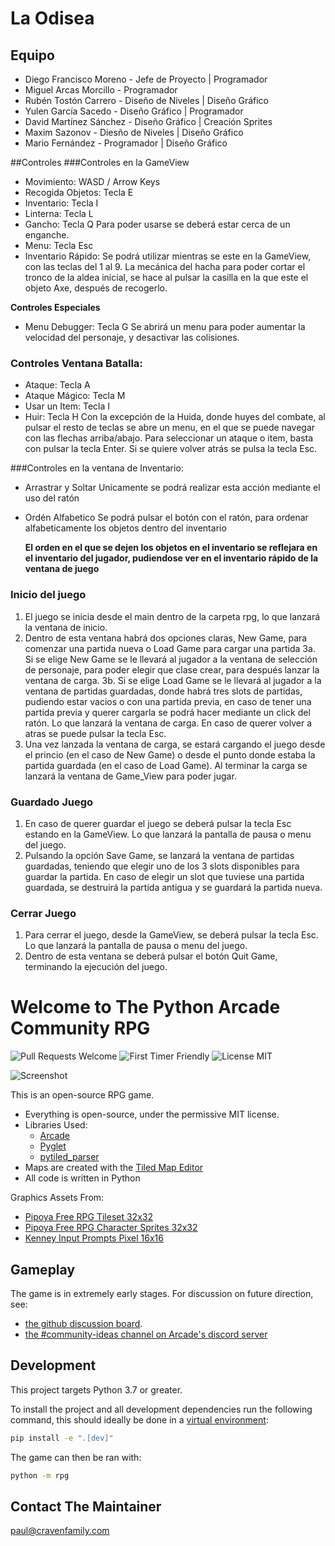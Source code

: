 # La Odisea

## Equipo
- Diego Francisco Moreno - Jefe de Proyecto | Programador
- Miguel Arcas Morcillo - Programador 
- Rubén Tostón Carrero - Diseño de Niveles | Diseño Gráfico
- Yulen García Sacedo - Diseño Gráfico | Programador
- David Martínez Sánchez - Diseño Gráfico | Creación Sprites
- Maxim Sazonov - Diesño de Niveles | Diseño Gráfico
- Mario Fernández - Programador | Diseño Gráfico

##Controles
###Controles en la GameView 
- Movimiento: WASD / Arrow Keys
- Recogida Objetos: Tecla E
- Inventario: Tecla I
- Linterna: Tecla L
- Gancho: Tecla Q
  Para poder usarse se deberá estar cerca de un enganche.
- Menu: Tecla Esc
- Inventario Rápido:
  Se podrá utilizar mientras se este en la GameView, con las teclas del 1 al 9.
  La mecánica del hacha para poder cortar el tronco de la aldea inicial, se hace al pulsar la casilla en la que este el objeto Axe, después de recogerlo.

**Controles Especiales**
- Menu Debugger: Tecla G
  Se abrirá un menu para poder aumentar la velocidad del personaje, y desactivar las colisiones.

### Controles Ventana Batalla:
- Ataque: Tecla A
- Ataque Mágico: Tecla M
- Usar un Item: Tecla I
- Huir: Tecla H
  Con la excepción de la Huida, donde huyes del combate, al pulsar el resto de teclas se abre un menu, en el que se puede navegar con las flechas arriba/abajo. Para   seleccionar un ataque o item, basta con pulsar la tecla Enter. Si se quiere volver atrás se pulsa la tecla Esc.
  
###Controles en la ventana de Inventario:
- Arrastrar y Soltar
  Unicamente se podrá realizar esta acción mediante el uso del ratón
- Ordén Alfabetico
  Se podrá pulsar el botón con el ratón, para ordenar alfabeticamente los objetos dentro del inventario

  **El orden en el que se dejen los objetos en el inventario se reflejara en el inventario del jugador, pudiendose ver en el inventario rápido de la ventana de juego**

### Inicio del juego
1. El juego se inicia desde el main dentro de la carpeta rpg, lo que lanzará la ventana de inicio.
2. Dentro de esta ventana habrá dos opciones claras, New Game, para comenzar una partida nueva o Load Game para cargar una partida
3a. Si se elige New Game se le llevará al jugador a la ventana de selección de personaje, para poder elegir que clase crear, para después lanzar la ventana de carga.
3b. Si se elige Load Game se le llevará al jugador a la ventana de partidas guardadas, donde habrá tres slots de partidas, pudiendo estar vacios o con una partida previa, en caso de tener una partida previa y querer cargarla se podrá hacer mediante un click del ratón. Lo que lanzará la ventana de carga. En caso de querer volver a atras se puede pulsar la tecla Esc.
4. Una vez lanzada la ventana de carga, se estará cargando el juego desde el princio (en el caso de New Game) o desde el punto donde estaba la partida guardada (en el caso de Load Game). Al terminar la carga se lanzará la ventana de Game_View para poder jugar.

### Guardado Juego
1. En caso de querer guardar el juego se deberá pulsar la tecla Esc estando en la GameView. Lo que lanzará la pantalla de pausa o menu del juego.
2. Pulsando la opción Save Game, se lanzará la ventana de partidas guardadas, teniendo que elegir uno de los 3 slots disponibles para guardar la partida. En caso de elegir un slot que tuviese una partida guardada, se destruirá la partida antigua y se guardará la partida nueva.

### Cerrar Juego
1. Para cerrar el juego, desde la GameView, se deberá pulsar la tecla Esc. Lo que lanzará la pantalla de pausa o menu del juego.
2. Dentro de esta ventana se deberá pulsar el botón Quit Game, terminando la ejecución del juego.
# Welcome to The Python Arcade Community RPG

![Pull Requests Welcome](https://img.shields.io/badge/PRs-welcome-success)
![First Timer Friendly](https://img.shields.io/badge/First%20Timer-friendly-informational)
![License MIT](https://img.shields.io/badge/license-MIT-success)

![Screenshot](/screenshot.png)

This is an open-source RPG game.

* Everything is open-source, under the permissive MIT license.
* Libraries Used:
  * [Arcade](https://github.com/pythonarcade/arcade)
  * [Pyglet](https://github.com/pyglet/pyglet)
  * [pytiled_parser](https://github.com/pythonarcade/pytiled_parser)
* Maps are created with the [Tiled Map Editor](https://mapeditor.org)
* All code is written in Python

Graphics Assets From:

* [Pipoya Free RPG Tileset 32x32](https://pipoya.itch.io/pipoya-rpg-tileset-32x32)
* [Pipoya Free RPG Character Sprites 32x32](https://pipoya.itch.io/pipoya-free-rpg-character-sprites-32x32)
* [Kenney Input Prompts Pixel 16x16](https://kenney.nl/assets/input-prompts-pixel-16)

## Gameplay

The game is in extremely early stages. For discussion on future direction, see:
* [the github discussion board](https://github.com/pythonarcade/community-rpg/discussions).
* [the #community-ideas channel on Arcade's discord server](https://discord.com/channels/458662222697070613/704736572603629589)


## Development

This project targets Python 3.7 or greater.

To install the project and all development dependencies run the following command, this should ideally be done in a [virtual environment](https://docs.python.org/3/tutorial/venv.html):

```bash
pip install -e ".[dev]"
```

The game can then be ran with:

```bash
python -m rpg
```

## Contact The Maintainer

paul@cravenfamily.com
